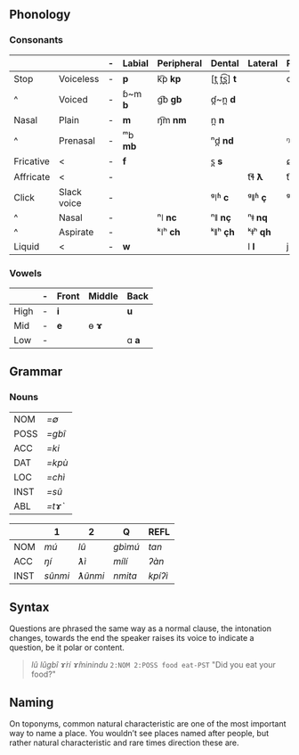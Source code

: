 ## Phonology
### Consonants

|           |             | -   | Labial     | Peripheral | Dental            | Lateral    | Palatal    | Glottal | Pharyngeal |
| --------- | ----------- | --- | ---------- | ---------- | ----------------- | ---------- | ---------- | ------- | ---------- |
| Stop      | Voiceless   | -   | **p**      | k͡p **kp** | \[t̪ t̪͡s̪] **t** |            | c **ky**   | **k**   | **ʔ**      |
| ^         | Voiced      | -   | ɓ\~m **b** | g͡b **gb** | ɗ̪\~n̪ **d**      |            |            |         |            |
| Nasal     | Plain       | -   | **m**      | ŋ͡m **nm** | n̪ **n**          |            |            |         |            |
| ^         | Prenasal    | -   | ᵐb **mb**  |            | ⁿd̪ **nd**        |            | ᵑg~ŋ **ŋ** |         |            |
| Fricative | <           | -   | **f**      |            | s̪ **s**          |            | ɕ **š**    | h **h** | ʕ **x**    |
| Affricate | <           | -   |            |            |                   | t͡ɬ **ƛ**  | t͡ɕ **č**  |         |            |
| Click     | Slack voice | -   |            |            | ᵍǀʱ **c**         | ᵍǁʱ **ç**  | ᵍǂʱ **q**  |         |            |
| ^         | Nasal       | -   |            | ⁿǀ **nc**  | ⁿǁ **nç**         | ⁿǂ **nq**  |            |         |            |
| ^         | Aspirate    | -   |            | ᵏǀʰ **ch** | ᵏǁʰ **çh**        | ᵏǂʰ **qh** |            |         |            |
| Liquid    | <           | -   | **w**      |            |                   | l **l**    | j **y**    |         |            |
### Vowels

|      | -   | Front | Middle  | Back    |
| ---- | --- | ----- | ------- | ------- |
| High | -   | **i** |         | **u**   |
| Mid  | -   | **e** | ɵ **ɤ** |         |
| Low  | -   |       |         | ɑ **a** |


## Grammar
### Nouns

|      |        |
| ---- | ------ |
| NOM  | _=∅_   |
| POSS | _=gbî_ |
| ACC  | _=ki_  |
| DAT  | _=kpù_ |
| LOC  | _=chì_ |
| INST | _=sû_  |
| ABL  | _=tɤ̀_ |

| |1|2|Q|REFL|
|---|---|---|---|---|
|NOM|_mú_|_lû_|_gbìmú_|_tan_|
|ACC|_ŋí_|_ƛì_|_mílí_|_ʔàn_|
|INST|_sûnmi_|_ƛûnmi_|_nmita_|_kpíʔì_|
## Syntax
Questions are phrased the same way as a normal clause, the intonation changes, towards the end the speaker raises its voice to indicate a question, be it polar or content.

> *lû lûgbî ɤ́rí ɤ̂minindu*
> `2:NOM 2:POSS food eat-PST`
> "Did you eat your food?"

## Naming
On toponyms, common natural characteristic are one of the most important way to name a place. You wouldn’t see places named after people, but rather natural characteristic and rare times direction these are.
